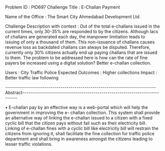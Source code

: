 Problem ID                          : PID697
Challenge Title                     : E-Challan Payment

Name of the Office                  : The Smart City Ahmedabad Development Ltd.

Challenge Description with context  : Out of the total e-challans issued in the current times, only 30-35% are responded to by the citizens.  Although lacs of challans are generated each day, the manpower limitation leads to issuing of only a thousand of them. This non-issuance of challans causes revenue loss as backdated challans can always be disputed. Therefore, currently only 30% citizens actually end up paying challans that are issued to them.  The problem to be addressed here is how can the rate of fine payers be increased using a digital solution?
Better e-challan collection.

Users                               : City Traffic Police
Expected Outcomes                   : Higher collections
Impact                              : Better traffic law following


----------------------------------------------------------------------------Abstract---------------------------------------------------------------------------

• E-challan pay by an effective way is a web-portal which will help the government in improving the e- challan collection. This system shall provide an alternative way of linking the e-challan issued to a citizen with a fixed cyclic bill that the citizen pays without fail such as their electricity bill.  Linking of e-challan fines with a cyclic bill like electricity bill will restrain the citizens from ignoring it, shall facilitate the fine collection for traffic police department and shall bring in awareness amongst the citizens leading to lesser traffic violations.
